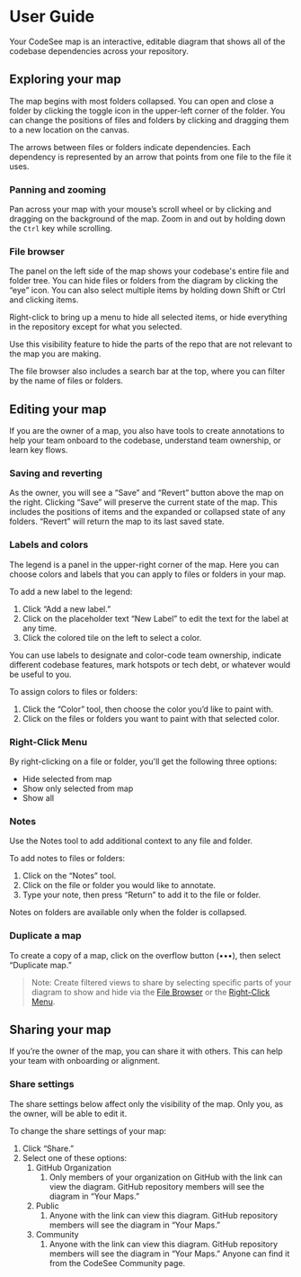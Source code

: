 # User Guide

Your CodeSee map is an interactive, editable diagram that shows all of the codebase dependencies across your repository.

## Exploring your map

The map begins with most folders collapsed. You can open and close a folder by clicking the toggle icon in the upper-left corner of the folder. You can change the positions of files and folders by clicking and dragging them to a new location on the canvas.

The arrows between files or folders indicate dependencies. Each dependency is represented by an arrow that points from one file to the file it uses.

### Panning and zooming

Pan across your map with your mouse’s scroll wheel or by clicking and dragging on the background of the map. Zoom in and out by holding down the `Ctrl` key while scrolling.

<!-- [visual of zooming] -->

### File browser

The panel on the left side of the map shows your codebase's entire file and folder tree. You can hide files or folders from the diagram by clicking the “eye” icon. You can also select multiple items by holding down Shift or Ctrl and clicking items.

<!-- [visual of show and hide] -->

Right-click to bring up a menu to hide all selected items, or hide everything in the repository except for what you selected.

Use this visibility feature to hide the parts of the repo that are not relevant to the map you are making.

The file browser also includes a search bar at the top, where you can filter by the name of files or folders.

## Editing your map

If you are the owner of a map, you also have tools to create annotations to help your team onboard to the codebase, understand team ownership, or learn key flows.

### Saving and reverting

As the owner, you will see a “Save” and “Revert” button above the map on the right. Clicking “Save” will preserve the current state of the map. This includes the positions of items and the expanded or collapsed state of any folders. “Revert” will return the map to its last saved state.

### Labels and colors

The legend is a panel in the upper-right corner of the map. Here you can choose colors and labels that you can apply to files or folders in your map.

To add a new label to the legend:

1. Click “Add a new label.”
1. Click on the placeholder text “New Label” to edit the text for the label at any time.
1. Click the colored tile on the left to select a color.

You can use labels to designate and color-code team ownership, indicate different codebase features, mark hotspots or tech debt, or whatever would be useful to you.

To assign colors to files or folders:
1. Click the “Color” tool, then choose the color you’d like to paint with.
1. Click on the files or folders you want to paint with that selected color.

<!-- [visuals of legend + coloring nodes] -->

### Right-Click Menu

By right-clicking on a file or folder, you'll get the following three options:

- Hide selected from map
- Show only selected from map
- Show all

### Notes

Use the Notes tool to add additional context to any file and folder.

To add notes to files or folders:

1. Click on the “Notes” tool.
1. Click on the file or folder you would like to annotate.
1. Type your note, then press “Return” to add it to the file or folder.

Notes on folders are available only when the folder is collapsed.

<!-- [visual of Notes tool] -->

### Duplicate a map

To create a copy of a map, click on the overflow button (•••), then select “Duplicate map.”

> Note: Create filtered views to share by selecting specific parts of your diagram to show and hide via the [File Browser](#file-browser) or the [Right-Click Menu](#right-click-menu).

<!-- [visual of filtered view] -->

## Sharing your map

If you’re the owner of the map, you can share it with others. This can help your team with onboarding or alignment.

### Share settings

The share settings below affect only the visibility of the map. Only you, as the owner, will be able to edit it.

To change the share settings of your map:

1. Click “Share.”
1. Select one of these options:
    1. GitHub Organization
        1. Only members of your organization on GitHub with the link can view the diagram. GitHub repository members will see the diagram in “Your Maps.”
    1. Public
        1. Anyone with the link can view this diagram. GitHub repository members will see the diagram in “Your Maps.”
    1. Community
        1. Anyone with the link can view this diagram. GitHub repository members will see the diagram in “Your Maps.” Anyone can find it from the CodeSee Community page.
